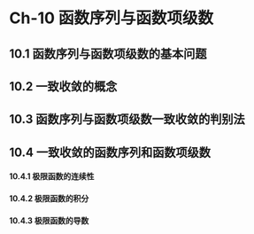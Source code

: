 # Ch-10  函数序列与函数项级数

## 10.1  函数序列与函数项级数的基本问题





## 10.2  一致收敛的概念







## 10.3  函数序列与函数项级数一致收敛的判别法





## 10.4  一致收敛的函数序列和函数项级数

#### 10.4.1  极限函数的连续性





#### 10.4.2  极限函数的积分





#### 10.4.3  极限函数的导数

